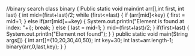 //binary search
 class binary { Public static void main(int arr[],int first, int last) {
 int mid=(first+last)/2;
 while (first<=last) {
 if (arr[mid]<key) { first = mid+1;
 } else if(arr[mid]==key) { 
System.out.println("Element is found at index: "+i); break;
 } else { last = mid-1; 
} mid=(first+last)/2; }
 if(first>last) { 
System.out.println("Element not found"); }
 } 
public static void main(String args[]) {
 int arr[]={10,20,30,40,50}; int key=30; int last=arr.length-1; 
binary(arr,0,last,key); 
}
 }

